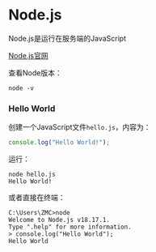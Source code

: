 # Node.js

Node.js是运行在服务端的JavaScript

[Node.js官网](https://nodejs.org/)

查看Node版本：

```shell
node -v
```

### Hello World

创建一个JavaScript文件`hello.js`，内容为：

```javascript
console.log("Hello World!");
```

运行：

```shell
node hello.js
Hello World!
```

或者直接在终端：

```shell
C:\Users\ZMC>node
Welcome to Node.js v18.17.1.
Type ".help" for more information.
> console.log("Hello World");
Hello World
```

